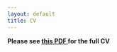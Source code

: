 ```yaml
---
layout: default
title: CV
---
```


**Please see <a href="{{ '/assets/files/Scientific_CV_NiklasMueller-EN.pdf' | relative_url }}" target="_blank">
  this PDF
</a> for the full CV**
